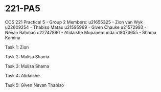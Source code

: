 # 221-PA5
COS 221 Practical 5 - Group 2
Members: 
u21655325 - Zion van Wyk
u22609254 - Thabiso Matau
u21595969 - Given Chauke
u21572993 - Nevan Rahman
u22747886 - Atidaishe Mupanemunda
u18073655 - Shama Kamina


Task 1:
Zion 

Task 2:
Mulisa
Shama

Task 3:
Mulisa 
Shama

Task 4:
Atidaishe

Task 5:
Given
Nevan
Thabiso
